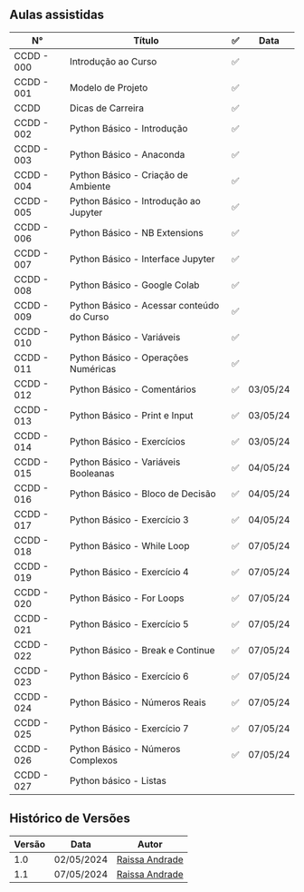## Aulas assistidas 

|__N°__| __Título__| ✅ | __Data__|
|--------|----------------|----------|-----|
| CCDD - 000 | Introdução ao Curso| ✅||
| CCDD - 001| Modelo de Projeto| ✅||
| CCDD | Dicas de Carreira | ✅ ||
| CCDD - 002 | Python Básico - Introdução | ✅||
| CCDD - 003 | Python Básico - Anaconda| ✅||
| CCDD - 004 |Python Básico - Criação de Ambiente|✅||
| CCDD - 005 |Python Básico - Introdução ao Jupyter|✅||
|CCDD - 006  |Python Básico - NB Extensions|✅||
|CCDD - 007  |Python Básico - Interface Jupyter|✅||
|CCDD - 008  |Python Básico - Google Colab|✅||
|CCDD - 009  |Python Básico - Acessar conteúdo do Curso|✅||
|CCDD - 010  |Python Básico - Variáveis|✅||
|CCDD - 011  |Python Básico - Operações Numéricas|✅||
|CCDD - 012 | Python Básico - Comentários |✅|03/05/24|
|CCDD - 013 | Python Básico - Print e Input |✅|03/05/24|
|CCDD - 014 | Python Básico - Exercícios |✅|03/05/24|
|CCDD - 015 | Python Básico - Variáveis Booleanas |✅|04/05/24 |
|CCDD - 016 | Python Básico - Bloco de Decisão|✅| 04/05/24|
|CCDD - 017 | Python Básico - Exercício 3|✅| 04/05/24| 
|CCDD - 018|Python Básico - While Loop|✅| 07/05/24|
|CCDD - 019|Python Básico - Exercício 4|✅| 07/05/24|
|CCDD - 020|Python Básico - For Loops|✅| 07/05/24|
|CCDD - 021|Python Básico - Exercício 5|✅| 07/05/24|
|CCDD - 022|Python Básico - Break e Continue|✅| 07/05/24|
|CCDD - 023|Python Básico - Exercício 6|✅| 07/05/24|
|CCDD - 024|Python Básico - Números Reais|✅| 07/05/24|
|CCDD - 025|Python Básico - Exercício 7|✅| 07/05/24|
|CCDD - 026|Python Básico - Números Complexos|✅| 07/05/24|
|CCDD - 027|Python básico - Listas| ||







## Histórico de Versões 

|__Versão__|__Data__| __Autor__|
|--------|-----|-----|
| 1.0 |02/05/2024| [Raissa Andrade](https://github.com/RaissaAndradeS)|
| 1.1 |07/05/2024| [Raissa Andrade](https://github.com/RaissaAndradeS)|
